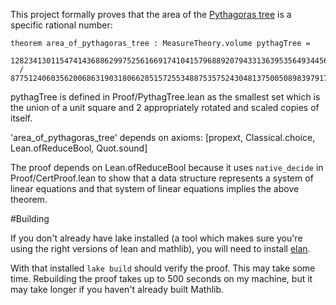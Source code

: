 This project formally proves that the area of the [Pythagoras tree](https://en.wikipedia.org/wiki/Pythagoras_tree_(fractal)) is a specific rational number:

```
theorem area_of_pythagoras_tree : MeasureTheory.volume pythagTree =
  12823413011547414368862997525616691741041579688920794331363953564934456759066858494476606822552437442098640979
  / 877512406035620068631903180662851572553488753575243048137500508983979170248733422547196905684808937723408093
```

pythagTree is defined in Proof/PythagTree.lean as the smallest set which is the union of a unit square and 2 appropriately rotated and scaled copies of itself.

'area_of_pythagoras_tree' depends on axioms: [propext, Classical.choice, Lean.ofReduceBool, Quot.sound]

The proof depends on Lean.ofReduceBool because it uses `native_decide` in Proof/CertProof.lean to show that a data structure represents a system of linear equations and that system of linear equations implies the above theorem.

#Building

If you don't already have lake installed (a tool which makes sure you're using the right versions of lean and mathlib), you will need to install [elan](https://github.com/leanprover/elan).

With that installed `lake build` should verify the proof. This may take some time. Rebuilding the proof takes up to 500 seconds on my machine, but it may take longer if you haven't already built Mathlib.
